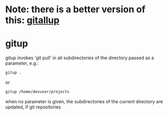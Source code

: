 # Note: there is a better version of this: [gitallup](https://github.com/gerdreiss/gitallup)

# gitup

gitup invokes 'git pull' in all subdirectories of the directory passed as a parameter, e.g.:

```bash
gitup .
```
or
```bash
gitup /home/devuser/projects
```

when no parameter is given, the subdirectories of the current directory are updated, if git repositories
